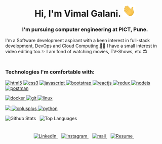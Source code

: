 <h1 align="center">Hi, I'm Vimal Galani. <img src="https://raw.githubusercontent.com/ABSphreak/ABSphreak/master/gifs/Hi.gif" width="40px" /></h1>
<h3 align="center">I'm pursuing computer engineering at PICT, Pune.</h3>
<p>I'm a Software development aspirant with a keen interest in full-stack development, DevOps and Cloud Computing.👨‍💻 I have a small interest in video editing too.✨ I am fond of watching movies, TV-Shows, etc.📺</p>

#

<h3>Technologies I'm comfortable with: </h3>
<p>
 <a href="https://www.w3.org/html/" target="_blank"> <img src="https://img.icons8.com/color/64/000000/html-5.png" alt="html5" width="50" height="50"/></a>
 <a href="https://www.w3schools.com/css/" target="_blank"> <img src="https://img.icons8.com/ios-filled/50/4a90e2/css3.png" alt="css3" width="50" height="50"/></a>
 <a href="https://www.w3schools.com/js/" target="_blank"> <img src="https://img.icons8.com/color/48/000000/javascript.png" alt="javascript" width="50" height="50"/> </a>
 <a href="https://getbootstrap.com" target="_blank"> <img src="https://img.icons8.com/color/48/4a90e2/bootstrap.png" alt="bootstrap" width="50" height="50"/> </a>
 <a href="https://reactjs.org/" target="_blank"> <img src="https://img.icons8.com/color/48/000000/react-native.png" alt="reactjs" width="50" height="50"/> </a>
 <a href="https://redux.js.org/" target="_blank"> <img src="https://img.icons8.com/color/48/000000/redux.png" alt="redux" width="50" height="50"/> </a>
 <a href="https://nodejs.org/" target="_blank"> <img src="https://img.icons8.com/windows/32/000000/node-js.png" alt="nodejs" width="50" height="50"/> </a>
 <a href="https://postman.com" target="_blank"> <img src="https://www.vectorlogo.zone/logos/getpostman/getpostman-icon.svg" alt="postman" width="50" height="50"/> </a>

  <a href="https://www.docker.com/" target="_blank"> <img src="https://www.docker.com/sites/default/files/d8/styles/role_icon/public/2019-07/Moby-logo.png?itok=sYH_JEaJ"   alt="docker" width="50" height="50"/> </a>
  <a href="https://git-scm.com/" target="_blank"> <img src="https://www.vectorlogo.zone/logos/git-scm/git-scm-icon.svg" alt="git" width="50" height="50"/> </a>
  <a href="https://www.linux.org/" target="_blank"> <img src="https://img.icons8.com/color/48/000000/linux.png" alt="linux"/> </a>

<a href="https://www.cprogramming.com/" target="_blank"> <img src="https://img.icons8.com/color/48/000000/c-programming.png"/> </a> 
<a href="https://www.w3schools.com/cpp/" target="_blank"> <img src="https://img.icons8.com/ios-filled/50/4a90e2/c-plus-plus-logo.png" alt="cplusplus" width="50" height="50"/> </a>
<a href="https://www.python.org" target="_blank"> <img src="https://img.icons8.com/color/48/000000/python.png" alt="python" width="50" height="50"/> </a>
</p>

<p>
<img src="https://github-readme-stats.vercel.app/api?username=vimalgalani28&count_private=true&show_icons=true&include_all_commits=true&theme=dark" alt="Github Stats" width="350"/>
  &nbsp;
<img src="https://github-readme-stats.vercel.app/api/top-langs/?username=vimalgalani28&hide=TeX&layout=compact&theme=dark" alt="Top Languages"/>
</p>

#

<p align="center">
  <a href="https://www.linkedin.com/in/vimal-galani-a7b977199" target="_blank" title="Connect me on LinkedIn">
    <img src="https://img.icons8.com/color/64/linkedin.png" alt="LinkedIn" width="50" height="50" />
  </a>
  &nbsp;&nbsp;
  <a href="https://instagram.com/vimal_galani" title="Instagram">
    <img src="https://img.icons8.com/color/64/instagram.png" alt="Instagram" width="50" height="50" />
  </a>
  &nbsp;&nbsp;
  <a href="mailto:vimalgalani28@gmail.com" title="Mail me">
    <img src="https://img.icons8.com/color/64/gmail.png" alt="mail" width="50" height="50" />
  </a>
  &nbsp;&nbsp;
  <a href="https://drive.google.com/file/d/1PomSE6lhwnkwrfC5zb5FYsVMqS2WC6MS/view?usp=sharing" title="Resume">
    <img src="https://img.icons8.com/color/64/resume.png" alt="Resume" width="50" height="50" />
  </a>
  &nbsp;&nbsp;
</p>
